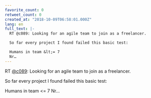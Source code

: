 ```yaml
---
favorite_count: 0
retweet_count: 0
created_at: "2018-10-09T06:58:01.000Z"
lang: en
full_text: |-
  RT @c089: Looking for an agile team to join as a freelancer.

  So far every project I found failed this basic test:

  Humans in team &lt;= 7
  Nr…
---
```


RT [@c089](https://twitter.com/c089): Looking for an agile team to join as a
freelancer.

So far every project I found failed this basic test:

Humans in team &lt;= 7 Nr…
